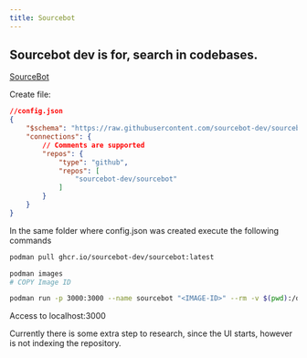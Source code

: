 ```yaml
---
title: Sourcebot
---
```

## Sourcebot dev is for, search in codebases.
[SourceBot](https://www.sourcebot.dev/)

Create file:
````json
//config.json
{
    "$schema": "https://raw.githubusercontent.com/sourcebot-dev/sourcebot/main/schemas/v3/index.json",
    "connections": {
        // Comments are supported
        "repos": {
            "type": "github",
            "repos": [
                "sourcebot-dev/sourcebot"
            ]
        }
    }
}
````
In the same folder where config.json was created execute the following commands

````bash
podman pull ghcr.io/sourcebot-dev/sourcebot:latest

podman images
# COPY Image ID

podman run -p 3000:3000 --name sourcebot "<IMAGE-ID>" --rm -v $(pwd):/data -e CONFIG_PATH=/data/config.json
````

Access to localhost:3000

Currently there is some extra step to research, since the UI starts, however is not indexing the repository.
